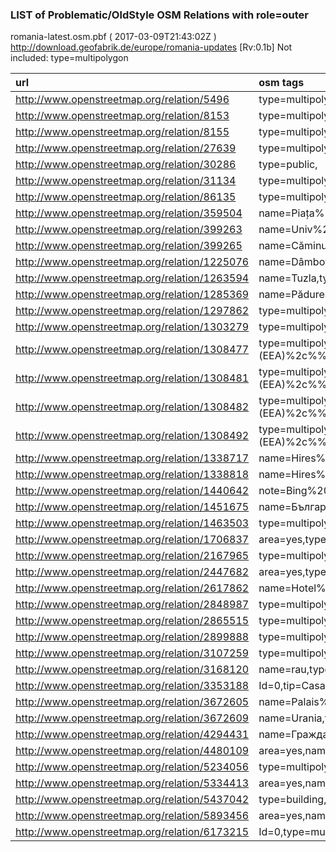  
### LIST of Problematic/OldStyle OSM Relations with role=outer 
romania-latest.osm.pbf ( 2017-03-09T21:43:02Z ) http://download.geofabrik.de/europe/romania-updates [Rv:0.1b]
Not included: type=multipolygon 
 
|  url                                      |  osm tags  
| :---------------------------------------  | :---------------------------
| http://www.openstreetmap.org/relation/5496 | type=multipolygon,created_by=JOSM,
| http://www.openstreetmap.org/relation/8153 | type=multipolygon,created_by=JOSM,
| http://www.openstreetmap.org/relation/8155 | type=multipolygon,created_by=JOSM,
| http://www.openstreetmap.org/relation/27639 | type=multipolygon,created_by=Potlatch%20%0.10b,
| http://www.openstreetmap.org/relation/30286 | type=public,
| http://www.openstreetmap.org/relation/31134 | type=multipolygon,created_by=Potlatch%20%0.10b,
| http://www.openstreetmap.org/relation/86135 | type=multipolygon,created_by=Potlatch%20%0.10f,
| http://www.openstreetmap.org/relation/359504 | name=Piața%20%Huet,type=multipolygon,
| http://www.openstreetmap.org/relation/399263 | name=Univ%20%Al.%20%I.%20%Cuza%20%-%20%Corp%20%D,type=multipolygon,
| http://www.openstreetmap.org/relation/399265 | name=Căminul%20%Akademos,type=multipolygon,
| http://www.openstreetmap.org/relation/1225076 | name=Dâmbovița,type=multipolygon,
| http://www.openstreetmap.org/relation/1263594 | name=Tuzla,type=multipolygon,
| http://www.openstreetmap.org/relation/1285369 | name=Pădurea%20%Frumoasa,type=multipolygon,
| http://www.openstreetmap.org/relation/1297862 | type=multipolygon,roof:shape=half-hipped,
| http://www.openstreetmap.org/relation/1303279 | type=multipolygon,source=European%20%Environment%20%Agency%20%(EEA)%2c%%20%CORINE%20%Land%20%Cover%2c%%20%2006,
| http://www.openstreetmap.org/relation/1308477 | type=multipolygon,fixme=This%20%area%20%was%20%automatically%20%imported%2c%%20%but%20%it%20%has%20%to%20%be%20%manually%20%edited.%20%Please%20%change%20%the%20%tags%20%accordingly.%20%Thank%20%you.,source=European%20%Environment%20%Agency%20%(EEA)%2c%%20%CORINE%20%Land%20%Cover%2c%%20%2006,comment=Water%20%bodies%2c%%20%green%20%areas%20%and%20%sport%20%facilities%20%need%20%to%20%be%20%manually%20%edited%20%from%20%CLC%20%data.%20%Please%20%edit%20%them%20%according%20%to%20%the%20%field%20%reality.%20%Thank%20%you.,CLC:code=511,CLC:year=2006,source:ro=Agenția%20%Europeană%20%de%20%Mediu%2c%%20%CORINE%20%Land%20%Cover%2c%%20%2006,CLC:shapeId=1641,CLC:waterway=riverbank,
| http://www.openstreetmap.org/relation/1308481 | type=multipolygon,fixme=This%20%area%20%was%20%automatically%20%imported%2c%%20%but%20%it%20%has%20%to%20%be%20%manually%20%edited.%20%Please%20%change%20%the%20%tags%20%accordingly.%20%Thank%20%you.,source=European%20%Environment%20%Agency%20%(EEA)%2c%%20%CORINE%20%Land%20%Cover%2c%%20%2006,comment=Water%20%bodies%2c%%20%green%20%areas%20%and%20%sport%20%facilities%20%need%20%to%20%be%20%manually%20%edited%20%from%20%CLC%20%data.%20%Please%20%edit%20%them%20%according%20%to%20%the%20%field%20%reality.%20%Thank%20%you.,CLC:code=511,CLC:year=2006,source:ro=Agenția%20%Europeană%20%de%20%Mediu%2c%%20%CORINE%20%Land%20%Cover%2c%%20%2006,CLC:shapeId=1695,CLC:waterway=riverbank,
| http://www.openstreetmap.org/relation/1308482 | type=multipolygon,fixme=This%20%area%20%was%20%automatically%20%imported%2c%%20%but%20%it%20%has%20%to%20%be%20%manually%20%edited.%20%Please%20%change%20%the%20%tags%20%accordingly.%20%Thank%20%you.,source=European%20%Environment%20%Agency%20%(EEA)%2c%%20%CORINE%20%Land%20%Cover%2c%%20%2006,comment=Water%20%bodies%2c%%20%green%20%areas%20%and%20%sport%20%facilities%20%need%20%to%20%be%20%manually%20%edited%20%from%20%CLC%20%data.%20%Please%20%edit%20%them%20%according%20%to%20%the%20%field%20%reality.%20%Thank%20%you.,CLC:code=511,CLC:year=2006,source:ro=Agenția%20%Europeană%20%de%20%Mediu%2c%%20%CORINE%20%Land%20%Cover%2c%%20%2006,CLC:shapeId=1711,CLC:waterway=riverbank,
| http://www.openstreetmap.org/relation/1308492 | type=multipolygon,fixme=This%20%area%20%was%20%automatically%20%imported%2c%%20%but%20%it%20%has%20%to%20%be%20%manually%20%edited.%20%Please%20%change%20%the%20%tags%20%accordingly.%20%Thank%20%you.,source=European%20%Environment%20%Agency%20%(EEA)%2c%%20%CORINE%20%Land%20%Cover%2c%%20%2006,comment=Water%20%bodies%2c%%20%green%20%areas%20%and%20%sport%20%facilities%20%need%20%to%20%be%20%manually%20%edited%20%from%20%CLC%20%data.%20%Please%20%edit%20%them%20%according%20%to%20%the%20%field%20%reality.%20%Thank%20%you.,CLC:code=511,CLC:year=2006,source:ro=Agenția%20%Europeană%20%de%20%Mediu%2c%%20%CORINE%20%Land%20%Cover%2c%%20%2006,CLC:shapeId=1779,CLC:waterway=riverbank,
| http://www.openstreetmap.org/relation/1338717 | name=Hires%20%coverage%20%of%20%Bing%20%in%20%Bulgaria,type=collection,
| http://www.openstreetmap.org/relation/1338818 | name=Hires%20%coverage%20%of%20%bing%20%in%20%Romania,type=collection,
| http://www.openstreetmap.org/relation/1440642 | note=Bing%20%hires%20%imagery%20%coverage%20%in%20%Hungary,type=multipolygon,website=http://wiki.openstreetmap.org/wiki/Bing/Coverage#Hungary,
| http://www.openstreetmap.org/relation/1451675 | name=Българско%20%крайбрежие,type=collection,name:de=Bulgarische%20%Küste,name:en=Bulgarian%20%coastline,collection=coastline,
| http://www.openstreetmap.org/relation/1463503 | type=multipolygon,description=Ядрова%20%зона%20%об'єкту%20%Всесвітньої%20%природної%20%спадщини%20%ЮНЕСКО%20%"Букові%20%праліси%20%карпат",
| http://www.openstreetmap.org/relation/1706837 | area=yes,type=multipolygon,
| http://www.openstreetmap.org/relation/2167965 | type=multipolygon,addr:housenumber=47,
| http://www.openstreetmap.org/relation/2447682 | area=yes,type=multipolygon,surface=paved,
| http://www.openstreetmap.org/relation/2617862 | name=Hotel%20%Timișoara,type=multipolygon,
| http://www.openstreetmap.org/relation/2848987 | type=multipolygon,CLC:code=331,CLC:year=2006,source:ro=Agenția%20%Europeană%20%de%20%Mediu%2c%%20%CORINE%20%Land%20%Cover%2c%%20%2006,CLC:shapeId=2345,CLC:explanation=See%20%http://wiki.openstreetmap.org/wiki/Romania_CLC_Import.,
| http://www.openstreetmap.org/relation/2865515 | type=multipolygon,name:de=Hartenecktürme,
| http://www.openstreetmap.org/relation/2899888 | type=multipolygon,building:levels=5,
| http://www.openstreetmap.org/relation/3107259 | type=multipolygon,source=Bing,
| http://www.openstreetmap.org/relation/3168120 | name=rau,type=multipolygon,
| http://www.openstreetmap.org/relation/3353188 | Id=0,tip=Casa,type=multipolygon,nr_casa=0,suprafata=473,
| http://www.openstreetmap.org/relation/3672605 | name=Palais%20%Elian,type=multipolygon,
| http://www.openstreetmap.org/relation/3672609 | name=Urania,type=multipolygon,
| http://www.openstreetmap.org/relation/4294431 | name=Гражданска%20%защита,type=multipolygon,
| http://www.openstreetmap.org/relation/4480109 | area=yes,name=Centru%20%de%20%Recuperare%20%și%20%Reabilitare%20%pentru%20%Persoane%20%cu%20%Handicap%20%Cighid,type=multipolygon,social_facility:for=disabled,
| http://www.openstreetmap.org/relation/5234056 | type=multipolygon,source=European%20%Environment%20%Agency%20%(EEA)%2c%%20%CORINE%20%Land%20%Cover%2c%%20%2006,CLC:code=121,CLC:year=2006,source:ro=Agenţia%20%Europeană%20%de%20%Mediu%2c%%20%CORINE%20%Land%20%Cover%2c%%20%2006,CLC:shapeId=23141,CLC:explanation=See%20%http://wiki.openstreetmap.org/wiki/Romania_CLC_Import.,
| http://www.openstreetmap.org/relation/5334413 | area=yes,name=Sediu%20%BPF%2c%%20%Ferma%20%Agricola%20%Brates-Prut%2c%%20%Frumusita,type=multipolygon,source=Administratia%20%Ferma%20%Agricola%20%(BPF)%20%Brates-Prut%20%Frumusita,addr:city=Frumușița,tiger:county=Galati,addr:postcode=807135,
| http://www.openstreetmap.org/relation/5437042 | type=building,
| http://www.openstreetmap.org/relation/5893456 | area=yes,name=Nagylak%20%határátkelőhely,type=multipolygon,source=Mapbox,name:en=Nagylak%20%border%20%control,
| http://www.openstreetmap.org/relation/6173215 | Id=0,type=multipolygon,
 
